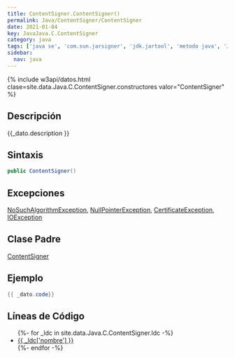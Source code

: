 ```yaml
---
title: ContentSigner.ContentSigner()
permalink: Java/ContentSigner/ContentSigner
date: 2021-01-04
key: JavaJava.C.ContentSigner
category: java
tags: ['java se', 'com.sun.jarsigner', 'jdk.jartool', 'metodo java', 'Java 1.5']
sidebar: 
  nav: java
---
```


{% include w3api/datos.html clase=site.data.Java.C.ContentSigner.constructores valor="ContentSigner" %}

## Descripción
{{_dato.description }}

## Sintaxis
~~~java
public ContentSigner()
~~~

## Excepciones
[NoSuchAlgorithmException](/Java/NoSuchAlgorithmException/), [NullPointerException](/Java/NullPointerException/), [CertificateException](/Java/CertificateException/), [IOException](/Java/IOException/)

## Clase Padre
[ContentSigner](/Java/ContentSigner/)

## Ejemplo
~~~java
{{ _dato.code}}
~~~

## Líneas de Código
<ul>
{%- for _ldc in site.data.Java.C.ContentSigner.ldc -%}
   <li>
       <a href="{{_ldc['url'] }}">{{ _ldc['nombre'] }}</a>
   </li>
{%- endfor -%}
</ul>
